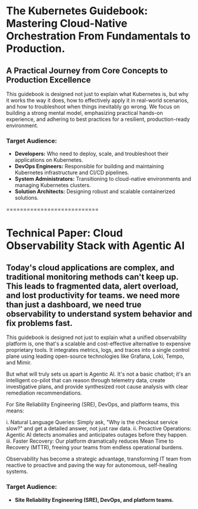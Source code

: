 # **The Kubernetes Guidebook: Mastering Cloud-Native Orchestration From Fundamentals to Production.** 

## **A Practical Journey from Core Concepts to Production Excellence**

This guidebook is designed not just to explain what Kubernetes is, but why it works the way it does, how to effectively apply it in real-world scenarios, and how to troubleshoot when things inevitably go wrong. We focus on building a strong mental model, emphasizing practical hands-on experience, and adhering to best practices for a resilient, production-ready environment.

### **Target Audience:**
* **Developers:** Who need to deploy, scale, and troubleshoot their applications on Kubernetes.  
* **DevOps Engineers:** Responsible for building and maintaining Kubernetes infrastructure and CI/CD pipelines.  
* **System Administrators:** Transitioning to cloud-native environments and managing Kubernetes clusters.  
* **Solution Architects:** Designing robust and scalable containerized solutions.

===========================

# **Technical Paper: Cloud Observability Stack with Agentic AI**

## **Today's cloud applications are complex, and traditional monitoring methods can't keep up. This leads to fragmented data, alert overload, and lost productivity for teams. we need more than just a dashboard, we need true observability to understand system behavior and fix problems fast.** 

This guidebook is designed not just to explain what a unified observability platform is, one that's a scalable and cost-effective alternative to expensive proprietary tools. It integrates metrics, logs, and traces into a single control plane using leading open-source technologies like Grafana, Loki, Tempo, and Mimir.

But what will truly sets us apart is Agentic AI. It's not a basic chatbot; it's an intelligent co-pilot that can reason through telemetry data, create investigative plans, and provide synthesized root cause analysis with clear remediation recommendations.

For Site Reliability Engineering (SRE), DevOps, and platform teams, this means:

i. Natural Language Queries: Simply ask, "Why is the checkout service slow?" and get a detailed answer, not just raw data.
ii. Proactive Operations: Agentic AI detects anomalies and anticipates outages before they happen.
iii. Faster Recovery: Our platform dramatically reduces Mean Time to Recovery (MTTR), freeing your teams from endless operational burdens.

Observability has become a strategic advantage, transforming IT team from reactive to proactive and paving the way for autonomous, self-healing systems.

### **Target Audience:** 
* **Site Reliability Engineering (SRE), DevOps, and platform teams.**


